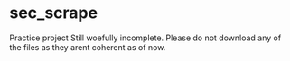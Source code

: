# sec_scrape
Practice project
Still woefully incomplete. Please do not download any of the files as they arent coherent as of now.
